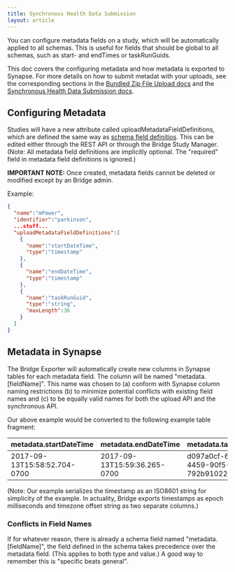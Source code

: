 ```yaml
---
title: Synchronous Health Data Submission
layout: article
---
```


<div id="toc"></div>

You can configure metadata fields on a study, which will be automatically applied to all schemas. This is useful for fields that should be global to all schemas, such as start- and endTimes or taskRunGuids.

This doc covers the configuring metadata and how metadata is exported to Synapse. For more details on how to submit metadat with your uploads, see the corresponding sections in the [Bundled Zip File Upload docs](bundled_zip_file_uploads.html#submitting-metadata) and the [Synchronous Health Data Submission docs](synchronous_health_data_submission.html#submitting-health-data).

## Configuring Metadata

Studies will have a new attribute called uploadMetadataFieldDefinitions, which are defined the same way as [schema field definitios](schemas.html#field-definitions). This can be edited either through the REST API or through the Bridge Study Manager. (Note: All metadata field definitions are implicitly optional. The "required" field in metadata field definitions is ignored.)

**IMPORTANT NOTE:** Once created, metadata fields cannot be deleted or modified except by an Bridge admin.

Example:

```json
{
  "name":"mPower",
  "identifier":"parkinson",
  ...stuff...
  "uploadMetadataFieldDefinitions":[
    {
      "name":"startDateTime",
      "type":"timestamp"
    },
    {
      "name":"endDateTime",
      "type":"timestamp"
    },
    {
      "name":"taskRunGuid",
      "type":"string",
      "maxLength":36
    }
  ]
}
```

## Metadata in Synapse

The Bridge Exporter will automatically create new columns in Synapse tables for each metadata field. The column will be named "metadata.[fieldName]". This name was chosen to (a) conform with Synapse column naming restrictions (b) to minimize potential conflicts with existing field names and (c) to be equally valid names for both the upload API and the synchronous API.

Our above example would be converted to the following example table fragment:

|metadata.startDateTime|metadata.endDateTime|metadata.taskRunGuid|
|---|---|---|
|2017-09-13T15:58:52.704-0700|2017-09-13T15:59:36.265-0700|d097a0cf-689d-4459-90f5-792b910229da|

(Note: Our example serializes the timestamp as an ISO8601 string for simplicity of the example. In actuality, Bridge exports timestamps as epoch milliseconds and timezone offset string as two separate columns.)

### Conflicts in Field Names

If for whatever reason, there is already a schema field named "metadata.[fieldName]", the field defined in the schema takes precedence over the metadata field. (This applies to both type and value.) A good way to remember this is "specific beats general".
